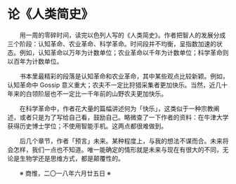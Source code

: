 # 论《人类简史》

&emsp;&emsp;用一周的零碎时间，读完以色列人写的《人类简史》。作者把智人的发展分成三个阶段：认知革命、农业革命、科学革命。时间段并不均衡，呈指数加速的状态。例如，认知革命以万年为计数单位；农业革命以千年为计数单位；科学革命则以百年为计数单位。

&emsp;&emsp;书本里最精彩的段落是认知革命和农业革命，其中某些观点比较新颖。例如，认知革命中 Gossip 意义重大；农夫不一定比狩猎采集者更加快乐。当然，近几十年来的白领阶层也不一定比一千年前的山野农夫更加快乐。

&emsp;&emsp;在科学革命中，作者花大量的篇幅讲述何为「快乐」，这类似于一种宗教阐述，或者只是为了写给自己看，鼓励自己。略微查了一下作者的资料：在牛津大学获得历史博士学位；不使用智能手机。这两点都很难做到。

&emsp;&emsp;后几个章节，作者「预言」未来。某种程度上，与我的想法不谋而合。未来将会怎样，我们一点也不知道。唯一能确定的情形就是未来与现在有很大的不同，无论是生物学还是思维方式，都是颠覆性的。

&emsp;&emsp;※ 商惟，二〇一八年六月廿五日 ※